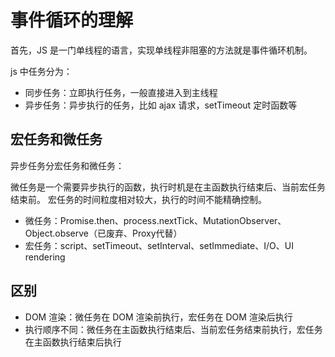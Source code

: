 # 事件循环的理解

首先，JS 是一门单线程的语言，实现单线程非阻塞的方法就是事件循环机制。

js 中任务分为：

- 同步任务：立即执行任务，一般直接进入到主线程
- 异步任务：异步执行的任务，比如 ajax 请求，setTimeout 定时函数等

## 宏任务和微任务

异步任务分宏任务和微任务：

微任务是一个需要异步执行的函数，执行时机是在主函数执行结束后、当前宏任务结束前。
宏任务的时间粒度相对较大，执行的时间不能精确控制。

- 微任务：Promise.then、process.nextTick、MutationObserver、Object.observe（已废弃、Proxy代替）
- 宏任务：script、setTimeout、setInterval、setImmediate、I/O、UI rendering

## 区别

- DOM 渲染：微任务在 DOM 渲染前执行，宏任务在 DOM 渲染后执行
- 执行顺序不同：微任务在主函数执行结束后、当前宏任务结束前执行，宏任务在主函数执行结束后执行